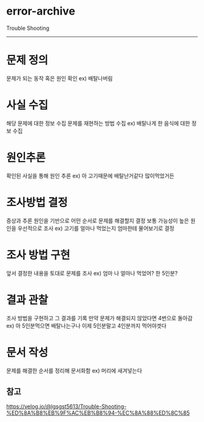 # error-archive
Trouble Shooting

---

# 문제 정의
문제가 되는 동작 혹은 원인 확인
ex) 배탈나버림

# 사실 수집
해당 문제에 대한 정보 수집
문제를 재현하는 방법 수집
ex) 배탈나게 한 음식에 대한 정보 수집

# 원인추론
확인된 사실을 통해 원인 추론
ex) 아 고기때문에 배탈난거같다 많이먹었거든

# 조사방법 결정
증상과 추론 원인을 기반으로 어떤 순서로 문제를 해결할지 결정
보통 가능성이 높은 원인을 우선적으로 조사
ex) 고기를 얼마나 먹었는지 엄마한테 물어보기로 결정

# 조사 방법 구현
앞서 결정한 내용을 토대로 문제를 조사
ex) 엄마 나 얼마나 먹었어? 한 5인분?

# 결과 관찰
조사 방법을 구현하고 그 결과를 기록
만약 문제가 해결되지 않았다면 4번으로 돌아감
ex) 아 5인분먹으면 배탈나는구나 이제 5인분말고 4인분까지 먹어야겟다

# 문서 작성
문제를 해결한 순서를 정리해 문서화함
ex) 머리에 새겨넣는다

## 참고

<https://velog.io/@lgsgst5613/Trouble-Shooting-%ED%8A%B8%EB%9F%AC%EB%B8%94-%EC%8A%88%ED%8C%85>
